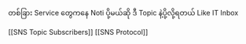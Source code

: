 တစ်ခြား Service တွေကနေ Noti ပို့မယ်ဆို ဒီ Topic နဲ့ပို့လို့ရတယ်
Like IT Inbox

[[SNS Topic Subscribers]]
[[SNS Protocol]]

